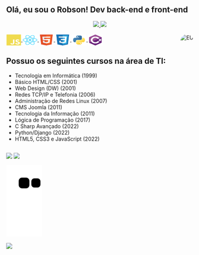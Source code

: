## Olá, eu sou o Robson! Dev back-end e front-end
<div align="center">
  <a href="https://github.com/DevAvagliano">
  <img height="180em" src="https://github-readme-stats.vercel.app/api?username=DevAvagliano&show_icons=true&theme=dracula&include_all_commits=true&count_private=true"/>
  <img height="180em" src="https://github-readme-stats.vercel.app/api/top-langs/?username=DevAvagliano&layout=compact&langs_count=7&theme=dracula"/>
</div>

<div style="display: inline_block"><br>
  <img align="center" alt="Java Script" height="30" width="40" src="https://raw.githubusercontent.com/devicons/devicon/master/icons/javascript/javascript-plain.svg">
  <img align="center" alt="React" height="30" width="40" src="https://raw.githubusercontent.com/devicons/devicon/master/icons/react/react-original.svg">
  <img align="center" alt="HTML5" height="30" width="40" src="https://raw.githubusercontent.com/devicons/devicon/master/icons/html5/html5-original.svg">
  <img align="center" alt="CSS3" height="30" width="40" src="https://raw.githubusercontent.com/devicons/devicon/master/icons/css3/css3-original.svg">
  <img align="center" alt="Python" height="30" width="40" src="https://raw.githubusercontent.com/devicons/devicon/master/icons/python/python-original.svg">
  <img align="center" alt="Rafa-Csharp" height="30" width="40" src="https://raw.githubusercontent.com/devicons/devicon/master/icons/csharp/csharp-original.svg">
  <a href="https://www.99freelas.com.br/user/robson-avagliano" target="_blank"><img align="right" alt="EU" height="150" style="border-radius:50px;" src="https://avatars.githubusercontent.com/u/104702340?s=96&v=4"></a>
 
</div>

## Possuo os seguintes cursos na área de TI:
  - Tecnologia em Informática (1999)
  - Básico HTML/CSS (2001)
  - Web Design (DW) (2001) 
  - Redes TCP/IP e Telefonia (2006)
  - Administração de Redes Linux (2007)
  - CMS Joomla (2011)
  - Tecnologia da Informação (2011)
  - Lógica de Programação (2017)
  - C Sharp Avançado (2022)
  - Python/Django (2022)
  - HTML5, CSS3 e JavaScript (2022)
  
  ##
<div>
    <a href = "mailto:robson.avagliano@gmail.com"><img src="https://img.shields.io/badge/-Gmail-%23333?style=for-the-badge&logo=gmail&logoColor=white" target="_blank"></a>
    <a href="https://www.linkedin.com/in/robson-rodrigues-5687a341" target="_blank"><img src="https://img.shields.io/badge/-LinkedIn-%230077B5?style=for-the-badge&logo=linkedin&logoColor=white" target="_blank"></a>
   

  ![Snake animation](https://github.com/rafaballerini/rafaballerini/blob/output/github-contribution-grid-snake.svg)
</div>
  
  ![](https://estruyf-github.azurewebsites.net/api/VisitorHit?user=DevAvagliano&repo=DevAvagliano&countColorcountColor)

